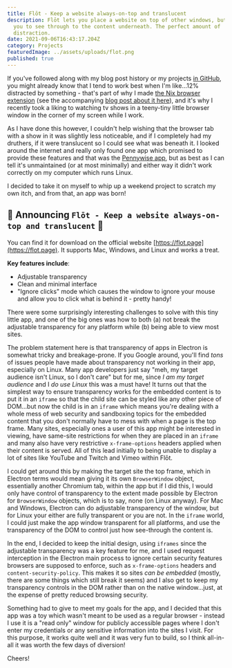 ```yaml
---
title: Flōt - Keep a website always-on-top and translucent
description: Flōt lets you place a website on top of other windows, but allows
  you to see through to the content underneath. The perfect amount of
  distraction.
date: 2021-09-06T16:43:17.204Z
category: Projects
featuredImage: ../assets/uploads/flot.png
published: true
---
```

If you've followed along with my blog post history or my projects [in GitHub](https://github.com/andrewbrey), you might already know that I tend to work best when I'm like...12% distracted by something - that's part of why I made [the Nix browser extension](https://chrome.google.com/webstore/detail/nix-the-simple-noise-mixe/okhnofjkdbkfhkfmlggbnghhfeimfdhm) (see the accompanying [blog post about it here](https://blog.andrewbrey.com/2021-02-06-nix-the-simple-noise-mixer/)), and it's why I recently took a liking to watching tv shows in a teeny-tiny little browser window in the corner of my screen while I work.

As I have done this however, I couldn't help wishing that the browser tab with a show in it was slightly less noticeable, and if I completely had my druthers, if it were translucent so I could see what was beneath it. I looked around the internet and really only found one app which promised to provide these features and that was the [Pennywise app](https://github.com/kamranahmedse/pennywise), but as best as I can tell it's unmaintained (or at most minimally) and either way it didn't work correctly on my computer which runs Linux.

I decided to take it on myself to whip up a weekend project to scratch my own itch, and from that, an app was born!

## 🎉 Announcing `Flōt - Keep a website always-on-top and translucent` 🎉 

You can find it for download on the official website [https://flot.page](https://flot.page). It supports Mac, Windows, and Linux and works a treat.

**Key features include**:

- Adjustable transparency
- Clean and minimal interface
- "Ignore clicks" mode which causes the window to ignore your mouse and allow you to click what is behind it - pretty handy!

There were some surprisingly interesting challenges to solve with this tiny little app, and one of the big ones was how to both (a) not break the adjustable transparency for any platform while (b) being able to view most sites.

The problem statement here is that transparency of apps in Electron is somewhat tricky and breakage-prone. If you Google around, you'll find _tons_ of issues people have made about transparency not working in their app, especially on Linux. Many app developers just say "meh, my target audience isn't Linux, so I don't care" but for me, since _I am my target audience_ and I _do use Linux_ this was a must have! It turns out that the simplest way to ensure transparency works for the embedded content is to put it in an `iframe` so that the child site can be styled like any other piece of DOM...but now the child is in an `iframe` which means you're dealing with a whole mess of web security and sandboxing topics for the embedded content that you don't normally have to mess with when a page is the top frame. Many sites, especially ones a user of this app might be interested in viewing, have same-site restrictions for when they are placed in an `iframe` and many also have very restrictive `x-frame-options` headers applied when their content is served. All of this lead initially to being unable to display a lot of sites like YouTube and Twitch and Vimeo within Flōt.

I could get around this by making the target site the top frame, which in Electron terms would mean giving it its own `BrowserWindow` object, essentially another Chromium tab, within the app but if I did this, I would only have control of transparency to the extent made possible by Electron for `BrowserWindow` objects, which is to say, none (on Linux anyway). For Mac and Windows, Electron can do adjustable transparency of the window, but for Linux your either are fully transparent or you are not. In the `iframe` world, I could just make the app window transparent for all platforms, and use the transparency of the DOM to control just how see-through the content is.

In the end, I decided to keep the initial design, using `iframes` since the adjustable transparency was a key feature for me, and I used request interception in the Electron main process to ignore certain security features browsers are supposed to enforce, such as `x-frame-options` headers and `content-security-policy`. This makes it so sites _can be embedded_ (mostly, there are some things which still break it seems) and I also get to keep my transparency controls in the DOM rather than on the native window...just, at the expense of pretty reduced browsing security.

Something had to give to meet my goals for the app, and I decided that this app was a toy which wasn't meant to be used as a regular browser - instead I use it is a "read only" window for publicly accessible pages where I don't enter my credentials or any sensitive information into the sites I visit. For this purpose, it works quite well and it was very fun to build, so I think all-in-all it was worth the few days of diversion!

Cheers!